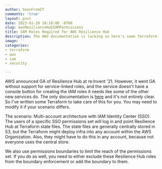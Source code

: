 ```yaml
---
author: SeanFromIT
comments: 'true'
layout: post
date: 2023-01-20 18:10:00 -0700
slug: awsResilienceHubIAMPermissions
title: IAM Roles Required for AWS Resilience Hub
description: The AWS documentation is lacking so here's some Terraform
image: ''
categories:
- terraform
- aws
- iam
- security

---
```

AWS announced GA of Resilience Hub at re:Invent '21. However, it went GA without support for service-linked roles, and the service doesn't have a console button for creating the IAM roles it needs like some of the other new services do. The only documentation is [here](https://docs.aws.amazon.com/resilience-hub/latest/userguide/security-iam-resilience-hub-permissions.html "AWS Resilience Hub permissions reference") and it's not entirely clear. So I've written some Terraform to take care of this for you. You may need to modify it if your scenario differs.

The scenario: Multi-account architecture with IAM Identity Center (SSO). The users of a specific SSO permissions set will log in and point Resilience Hub at Terraform state files. The state files are generally centrally stored in S3, but the Terraform might deploy infra into any account within the AWS Organization. Also, they might have to do this in any account, because not everyone uses the central store.

We also use permissions boundaries to limit the reach of the permissions set. If you do as well, you need to either exclude these Resilience Hub roles from the boundary enforcement or add the boundary to them. 